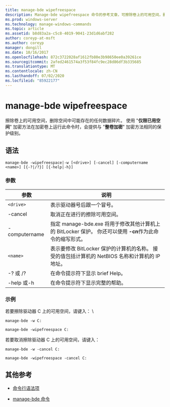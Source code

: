 ```yaml
---
title: manage-bde wipefreespace
description: Manage-bde wipefreespace 命令的参考文章，可擦除卷上的可用空间，删除空间中可能存在的任何数据碎片。
ms.prod: windows-server
ms.technology: manage-windows-commands
ms.topic: article
ms.assetid: b8d83a2a-c5c8-4019-9041-23d1d6abf282
author: coreyp-at-msft
ms.author: coreyp
manager: dongill
ms.date: 10/16/2017
ms.openlocfilehash: 872c3722028af1612fb80e3b98650ee0a39261ce
ms.sourcegitcommit: 2afed2461574a3f53f84fc9ec28d86df3b335685
ms.translationtype: MT
ms.contentlocale: zh-CN
ms.lasthandoff: 07/02/2020
ms.locfileid: "85922177"
---
```

# <a name="manage-bde-wipefreespace"></a>manage-bde wipefreespace

擦除卷上的可用空间，删除空间中可能存在的任何数据碎片。 使用 "**仅限已用空间**" 加密方法在加密卷上运行此命令时，会提供与 "**整卷加密**" 加密方法相同的保护级别。

## <a name="syntax"></a>语法

```
manage-bde -wipefreespace|-w [<drive>] [-cancel] [-computername <name>] [{-?|/?}] [{-help|-h}]
```

### <a name="parameters"></a>参数

| 参数 | 说明 |
| --------- | ----------- |
| `<drive>` | 表示驱动器号后跟一个冒号。 |
| -cancel | 取消正在进行的擦除可用空间。 |
| -computername | 指定 manage-bde.exe 将用于修改其他计算机上的 BitLocker 保护。 你还可以使用 **-cn**作为此命令的缩写形式。 |
| `<name>` | 表示要修改 BitLocker 保护的计算机的名称。 接受的值包括计算机的 NetBIOS 名称和计算机的 IP 地址。 |
| -? 或 /? | 在命令提示符下显示 brief Help。 |
| -help 或-h | 在命令提示符下显示完整的帮助。 |

### <a name="examples"></a>示例

若要擦除驱动器 C 上的可用空间，请键入： \

```
manage-bde -w C:
```

```
manage-bde -wipefreespace C:
```

若要取消擦除驱动器 C 上的可用空间，请键入：

```
manage-bde -w -cancel C:
```

```
manage-bde -wipefreespace -cancel C:
```

## <a name="additional-references"></a>其他参考

- [命令行语法项](command-line-syntax-key.md)

- [manage-bde 命令](manage-bde.md)
